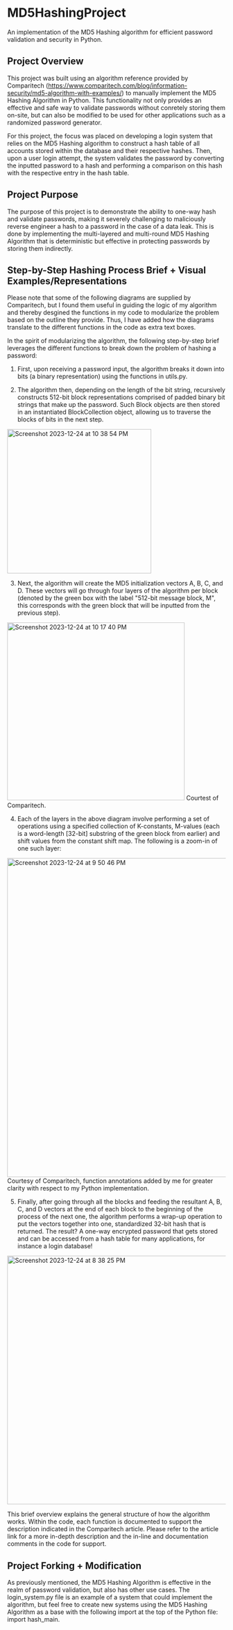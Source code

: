 # MD5HashingProject

An implementation of the MD5 Hashing algorithm for efficient password validation and security in Python.

## Project Overview

This project was built using an algorithm reference provided by Comparitech (https://www.comparitech.com/blog/information-security/md5-algorithm-with-examples/) to manually implement the MD5 Hashing Algorithm in Python. This functionality not only provides an effective and safe way to validate passwords without conretely storing them on-site, but can also be modified to be used for other applications such as a randomized password generator.

For this project, the focus was placed on developing a login system that relies on the MD5 Hashing algorithm to construct a hash table of all accounts stored within the database and their respective hashes. Then, upon a user login attempt, the system validates the password by converting the inputted password to a hash and performing a comparison on this hash with the respective entry in the hash table.

## Project Purpose

The purpose of this project is to demonstrate the ability to one-way hash and validate passwords, making it severely challenging to maliciously reverse engineer a hash to a password in the case of a data leak. This is done by implementing the multi-layered and multi-round MD5 Hashing Algorithm that is deterministic but effective in protecting passwords by storing them indirectly.

## Step-by-Step Hashing Process Brief + Visual Examples/Representations
Please note that some of the following diagrams are supplied by Comparitech, but I found them useful in guiding the logic of my algorithm and thereby desgined the functions in my code to modularize the problem based on the outline they provide. Thus, I have added how the diagrams translate to the different functions in the code as extra text boxes.

In the spirit of modularizing the algorithm, the following step-by-step brief leverages the different functions to break down the problem of hashing a password:

1. First, upon receiving a password input, the algorithm breaks it down into bits (a binary representation) using the functions in utils.py.

2. The algorithm then, depending on the length of the bit string, recursively constructs 512-bit block representations comprised of padded binary bit strings that make up the password. Such Block objects are then stored in an instantiated BlockCollection object, allowing us to traverse the blocks of bits in the next step.
<img width="332" alt="Screenshot 2023-12-24 at 10 38 54 PM" src="https://github.com/omarelmalak/MD5HashingProject/assets/140688960/c417027e-e931-4e16-b3fc-e20e018765a2">

3. Next, the algorithm will create the MD5 initialization vectors A, B, C, and D. These vectors will go through four layers of the algorithm per block (denoted by the green box with the label "512-bit message block, M", this corresponds with the green block that will be inputted from the previous step).
<img width="409" alt="Screenshot 2023-12-24 at 10 17 40 PM" src="https://github.com/omarelmalak/MD5HashingProject/assets/140688960/7501ce12-2531-4805-a396-518fbe7fef29">
Courtest of Comparitech.

4. Each of the layers in the above diagram involve performing a set of operations using a specified collection of K-constants, M-values (each is a word-length [32-bit] substring of the green block from earlier) and shift values from the constant shift map. The following is a zoom-in of one such layer:
<img width="734" alt="Screenshot 2023-12-24 at 9 50 46 PM" src="https://github.com/omarelmalak/MD5HashingProject/assets/140688960/c50e0485-7b37-4b59-8157-69a951512fab">
Courtesy of Comparitech, function annotations added by me for greater clarity with respect to my Python implementation.

5. Finally, after going through all the blocks and feeding the resultant A, B, C, and D vectors at the end of each block to the beginning of the process of the next one, the algorithm performs a wrap-up operation to put the vectors together into one, standardized 32-bit hash that is returned. The result? A one-way encrypted password that gets stored and can be accessed from a hash table for many applications, for instance a login database!
<img width="572" alt="Screenshot 2023-12-24 at 8 38 25 PM" src="https://github.com/omarelmalak/MD5HashingProject/assets/140688960/2e9aa064-f32e-4ce6-8511-8bb4599cebbe">


This brief overview explains the general structure of how the algorithm works. Within the code, each function is documented to support the description indicated in the Comparitech article. Please refer to the article link for a more in-depth description and the in-line and documentation comments in the code for support.

## Project Forking + Modification
As previously mentioned, the MD5 Hashing Algorithm is effective in the realm of password validation, but also has other use cases. The login_system.py file is an example of a system that could implement the algorithm, but feel free to create new systems using the MD5 Hashing Algorithm as a base with the following import at the top of the Python file: import hash_main. 
